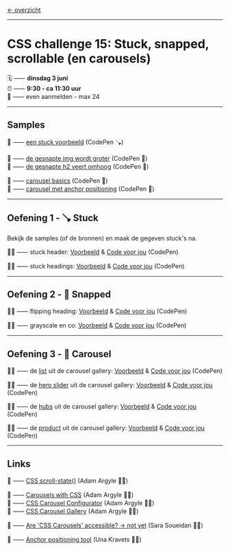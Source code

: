 [← overzicht](CHALLENGES.md)

---

# CSS challenge 15: Stuck, snapped, scrollable (en carousels)

🗓️ ⸺ **dinsdag 3 juni**  
⏰ ⸺ **9:30 - ca 11:30 uur**   
🙋 ⸺ even aanmelden - max 24   

---

## Samples

🎯 ⸺ [een stuck voorbeeld](https://codepen.io/shooft/pen/wBaWeXV) (CodePen 🪠)  

🎯 ⸺ [de gesnapte img wordt groter](https://codepen.io/shooft/pen/LEVZjbM) (CodePen 🧲)  
🎯 ⸺ [de gesnapte h2 veert omhoog](https://codepen.io/shooft/pen/OPVXjYp) (CodePen 🧲)  

🎯 ⸺ [carousel basics](https://codepen.io/shooft/pen/qEdNXwe) (CodePen 🎠)  
🎯 ⸺ [carousel met anchor positioning](https://codepen.io/shooft/pen/Eajywjz) (CodePen 🎠)  

---

## Oefening 1 - 🪠 Stuck

Bekijk de samples (of de bronnen) en maak de gegeven stuck's na.  

🧑‍💻 ⸺ stuck header:
<a href="https://codepen.io/shooft/pen/KwpMqJM" target="_blank" rel="noopener noreferrer">Voorbeeld</a> & 
<a href="https://codepen.io/shooft/pen/PwqzOGx" target="_blank" rel="noopener noreferrer">Code voor jou</a>
(CodePen)  

🧑‍💻 ⸺ stuck headings:
<a href="https://codepen.io/shooft/pen/dPoXWZO" target="_blank" rel="noopener noreferrer">Voorbeeld</a> & 
<a href="https://codepen.io/shooft/pen/myJEqOj" target="_blank" rel="noopener noreferrer">Code voor jou</a>
(CodePen)  

---

## Oefening 2 - 🧲 Snapped

🧑‍💻 ⸺ flipping heading:
<a href="https://codepen.io/shooft/pen/EajyvLO" target="_blank" rel="noopener noreferrer">Voorbeeld</a> & 
<a href="https://codepen.io/shooft/pen/emNzevz" target="_blank" rel="noopener noreferrer">Code voor jou</a>
(CodePen)  

🧑‍💻 ⸺ grayscale en co:
<a href="https://codepen.io/shooft/pen/RNPRZqW" target="_blank" rel="noopener noreferrer">Voorbeeld</a> & 
<a href="https://codepen.io/shooft/pen/yyNJPXY" target="_blank" rel="noopener noreferrer">Code voor jou</a>
(CodePen) 

---

## Oefening 3 - 🎠 Carousel

🧑‍💻 ⸺ de <a href="https://chrome.dev/carousel/horizontal/list/" target="_blank" rel="noopener noreferrer">list</a> uit de carousel gallery:
<a href="https://codepen.io/shooft/pen/KwpMXax" target="_blank" rel="noopener noreferrer">Voorbeeld</a> & 
<a href="https://codepen.io/shooft/pen/VYLjrrx" target="_blank" rel="noopener noreferrer">Code voor jou</a>
(CodePen)  

🧑‍💻 ⸺ de <a href="https://chrome.dev/carousel/horizontal/slider/" target="_blank" rel="noopener noreferrer">hero slider</a> uit de carousel gallery:
<a href="https://codepen.io/shooft/pen/yyNJzXG" target="_blank" rel="noopener noreferrer">Voorbeeld</a> & 
<a href="https://codepen.io/shooft/pen/MYweOQe" target="_blank" rel="noopener noreferrer">Code voor jou</a>
(CodePen)  

🧑‍💻 ⸺ de <a href="https://chrome.dev/carousel/horizontal/hubs/" target="_blank" rel="noopener noreferrer">hubs</a> uit de carousel gallery:
<a href="https://codepen.io/shooft/pen/gbpMGXG" target="_blank" rel="noopener noreferrer">Voorbeeld</a> & 
<a href="https://codepen.io/shooft/pen/ByNzmre" target="_blank" rel="noopener noreferrer">Code voor jou</a>
(CodePen)  

🧑‍💻 ⸺ de <a href="https://chrome.dev/carousel/horizontal/product/" target="_blank" rel="noopener noreferrer">product</a> uit de carousel gallery:
<a href="https://codepen.io/shooft/pen/vEOKeVJ" target="_blank" rel="noopener noreferrer">Voorbeeld</a> & 
<a href="https://codepen.io/shooft/pen/MYweOqb" target="_blank" rel="noopener noreferrer">Code voor jou</a>
(CodePen)  

---
 
## Links

🎯 ⸺ [CSS scroll-state()](https://developer.chrome.com/blog/css-scroll-state-queries) (Adam Argyle 🧑‍💻)  

🎯 ⸺ [Carousels with CSS](https://developer.chrome.com/blog/carousels-with-css) (Adam Argyle 🧑‍💻)  
🎯 ⸺ [CSS Carousel Configurator](https://chrome.dev/carousel-configurator/) (Adam Argyle 🧑‍💻)  
🎯 ⸺ [CSS Carousel Gallery](https://chrome.dev/carousel/) (Adam Argyle 🧑‍💻)  

🎯 ⸺ [Are 'CSS Carousels' accessible? → not yet](https://www.sarasoueidan.com/blog/css-carousels-accessibility/) (Sara Soueidan 🧑‍💻)   

🎯 ⸺ [Anchor positioning tool](https://chrome.dev/anchor-tool/) (Una Kravets 🧑‍💻)  
